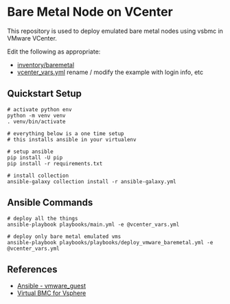 # Bare Metal Node on VCenter

This repository is used to deploy emulated bare metal nodes using vsbmc in VMware VCenter.

Edit the following as appropriate:
- [inventory/baremetal](inventory/baremetal)
- [vcenter_vars.yml](vcenter_vars_example.yml) rename / modify the example with login info, etc

## Quickstart Setup
```
# activate python env
python -m venv venv
. venv/bin/activate
```

```
# everything below is a one time setup
# this installs ansible in your virtualenv

# setup ansible
pip install -U pip
pip install -r requirements.txt

# install collection
ansible-galaxy collection install -r ansible-galaxy.yml
```

## Ansible Commands
```
# deploy all the things
ansible-playbook playbooks/main.yml -e @vcenter_vars.yml
```

```
# deploy only bare metal emulated vms
ansible-playbook playbooks/playbooks/deploy_vmware_baremetal.yml -e @vcenter_vars.yml
```

## References
- [Ansible - vmware_guest](https://docs.ansible.com/ansible/2.9/modules/vmware_guest_module.html)
- [Virtual BMC for Vsphere](https://github.com/kurokobo/virtualbmc-for-vsphere)
